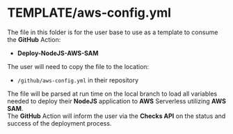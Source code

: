 # TEMPLATE/aws-config.yml

The file in this folder is for the user base to use as a template to consume the **GitHub** Action:
- **Deploy-NodeJS-AWS-SAM**

The user will need to copy the file to the location:

- `/github/aws-config.yml` in their repository

The file will be parsed at run time on the local branch to load all variables needed to deploy their **NodeJS** application to **AWS** Serverless utilizing **AWS SAM**.  
The **GitHub** Action will inform the user via the **Checks API** on the status and success of the deployment process.
